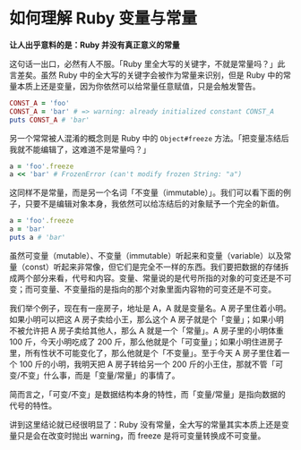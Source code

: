 # 如何理解 Ruby 变量与常量

**让人出乎意料的是：Ruby 并没有真正意义的常量**

这句话一出口，必然有人不服。「Ruby 里全大写的关键字，不就是常量吗？」此言差矣。虽然 Ruby 中的全大写的关键字会被作为常量来识别，但是 Ruby 中的常量本质上还是变量，因为你依然可以给常量任意赋值，只是会触发警告。

```ruby
CONST_A = 'foo'
CONST_A = 'bar' # => warning: already initialized constant CONST_A
puts CONST_A # 'bar'
```

另一个常常被人混淆的概念则是 Ruby 中的 `Object#freeze` 方法。「把变量冻结后我就不能编辑了，这难道不是常量吗？」

```ruby
a = 'foo'.freeze
a << 'bar' # FrozenError (can't modify frozen String: "a")
```

这同样不是常量，而是另一个名词「不变量（immutable）」。我们可以看下面的例子，只要不是编辑对象本身，我依然可以给冻结后的对象赋予一个完全的新值。

```ruby
a = 'foo'.freeze
a = 'bar'
puts a # 'bar'
```

虽然可变量（mutable）、不变量（immutable）听起来和变量（variable）以及常量（const）听起来非常像，但它们是完全不一样的东西。我们要把数据的存储拆成两个部分来看，代号和内容。变量、常量说的是代号所指的对象的可变还是不可变；而可变量、不变量指的是指向的那个对象里面内容物的可变还是不可变。

我们举个例子，现在有一座房子，地址是 A，A 就是变量名。A 房子里住着小明。如果小明可以把这 A 房子卖给小王，那么这个 A 房子就是个「变量」；如果小明不被允许把 A 房子卖给其他人，那么 A 就是一个「常量」。A 房子里的小明体重 100 斤，今天小明吃成了 200 斤，那么他就是个「可变量」；如果小明住进房子里，所有性状不可能变化了，那么他就是个「不变量」。至于今天 A 房子里住着一个 100 斤的小明，我明天把 A 房子转给另一个 200 斤的小王住，那就不管「可变/不变」什么事，而是「变量/常量」的事情了。

简而言之，「可变/不变」是数据结构本身的特性，而「变量/常量」是指向数据的代号的特性。

讲到这里结论就已经很明显了：Ruby 没有常量，全大写的常量其实本质上还是变量只是会在改变时抛出 warning，而 freeze 是将可变量转换成不可变量。
